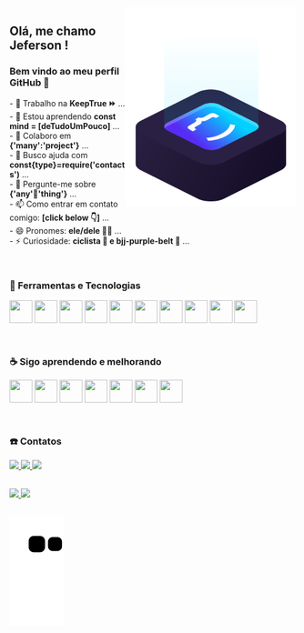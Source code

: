 <img src="ilus-code.svg" min-width="300px" max-width="300px" width="300px" align="right" alt="logo code">

## Olá, me chamo <strong>Jeferson</strong> !<br>
### Bem vindo ao meu perfil GitHub 👋

<p align="left"> 
 - 🔭 Trabalho na <strong>KeepTrue ⏩</strong> ...<br>
 - 🌱 Estou aprendendo <strong>const mind = [deTudoUmPouco]</strong> ...<br>
 - 👯 Colaboro em <strong>{'many':'project'}</strong> ...<br>
 - 🤔 Busco ajuda com <strong>const{type}=require('contacts')</strong> ...<br>
 - 💬 Pergunte-me sobre <strong>{'any'🎱'thing'}</strong> ...<br>
 - 📫 Como entrar em contato comigo: <strong>[click below 👇]</strong> ...<br>
 - 😄 Pronomes: <strong>ele/dele 🤵‍♂️</strong> ...<br>
 - ⚡ Curiosidade: <strong>ciclista 🚴 e bjj-purple-belt 🥋</strong> ...
</p>

<br>

### 💼 Ferramentas e Tecnologias<br>
<p align="left">
 <img src="https://cdn.jsdelivr.net/gh/devicons/devicon/icons/wordpress/wordpress-plain.svg" width="40" height="40"/>
 <img src="https://cdn.jsdelivr.net/gh/devicons/devicon/icons/vscode/vscode-original.svg" width="40" height="40"/>
 <img src="https://cdn.jsdelivr.net/gh/devicons/devicon/icons/ubuntu/ubuntu-plain.svg" width="40" height="40"/>
 <img src="https://cdn.jsdelivr.net/gh/devicons/devicon/icons/trello/trello-plain.svg" width="40" height="40"/>
 <img src="https://cdn.jsdelivr.net/gh/devicons/devicon/icons/putty/putty-original.svg" width="40" height="40"/>
 <img src="https://cdn.jsdelivr.net/gh/devicons/devicon/icons/npm/npm-original-wordmark.svg" width="40" height="40"/>
 <img src="https://cdn.jsdelivr.net/gh/devicons/devicon/icons/jira/jira-original.svg" width="40" height="40"/>
 <img src="https://cdn.jsdelivr.net/gh/devicons/devicon/icons/github/github-original.svg" width="40" height="40"/>
 <img src="https://cdn.jsdelivr.net/gh/devicons/devicon/icons/git/git-original.svg" width="40" height="40"/>
 <img src="https://cdn.jsdelivr.net/gh/devicons/devicon/icons/eslint/eslint-original.svg" width="40" height="40"/>
</p>

<br>

### ☕ Sigo aprendendo e melhorando<br>
<p align="left">
 <img src="https://cdn.jsdelivr.net/gh/devicons/devicon/icons/python/python-original.svg" width="40" height="40"/>
 <img src="https://cdn.jsdelivr.net/gh/devicons/devicon/icons/php/php-plain.svg" width="40" height="40"/>
 <img src="https://cdn.jsdelivr.net/gh/devicons/devicon/icons/nodejs/nodejs-original.svg" width="40" height="40"/>
 <img src="https://cdn.jsdelivr.net/gh/devicons/devicon/icons/mongodb/mongodb-original.svg" width="40" height="40"/>
 <img src="https://cdn.jsdelivr.net/gh/devicons/devicon/icons/javascript/javascript-plain.svg" width="40" height="40"/>
 <img src="https://cdn.jsdelivr.net/gh/devicons/devicon/icons/html5/html5-plain.svg" width="40" height="40"/>
 <img src="https://cdn.jsdelivr.net/gh/devicons/devicon/icons/css3/css3-plain.svg" width="40" height="40"/>
</p>

<br>

### ☎️ Contatos<br>
<p align="left">
  <a href="https://t.me/jeferson-franco" alt="Telegram">
    <img src="https://img.shields.io/badge/-Telegram-6610F2?style=for-the-badge&logo=Telegram&logoColor=FFFFFF&link=https://t.me/jeferson-franco"/>
  </a>
  
  <a href="https://www.linkedin.com/in/jefersonfranco/" alt="Linkedin">
    <img src="https://img.shields.io/badge/-Linkedin-6610F2?style=for-the-badge&logo=Linkedin&logoColor=FFFFFF&link=https://www.linkedin.com/in/jefersonfranco/"/>
  </a>
  
  <a href="https://api.whatsapp.com/send?phone=5511966200991" alt="Whatsapp">
    <img src="https://img.shields.io/badge/-Whatsapp-6610F2?style=for-the-badge&logo=Whatsapp&logoColor=FFFFFF&link=https://api.whatsapp.com/send?phone=5511966200991"/>
  </a>
</p>

<br>

<div>
<a href="https://github.com/jeferson-franco">
<img height="180em" src="https://github-readme-stats.vercel.app/api/top-langs/?username=jeferson-franco&layout=compact&langs_count=7&theme=dracula"/>
<img height="180em" src="https://github-readme-stats.vercel.app/api?username=jeferson-franco&show_icons=true&theme=dracula&include_all_commits=true&count_private=true"/>
</div>
 
<br>
 
![Snake animation](https://github.com/jeferson-franco/jeferson-franco/blob/output/github-contribution-grid-snake.svg)
